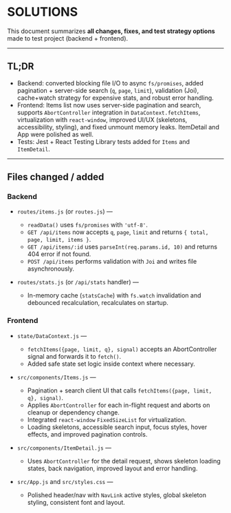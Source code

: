 # SOLUTIONS

This document summarizes **all changes, fixes, and test strategy options** made to test project (backend + frontend).

---

## TL;DR

- Backend: converted blocking file I/O to async `fs/promises`, added pagination + server-side search (`q`, `page`, `limit`), validation (Joi), cache+watch strategy for expensive stats, and robust error handling.
- Frontend: Items list now uses server-side pagination and search, supports `AbortController` integration in `DataContext.fetchItems`, virtualization with `react-window`, improved UI/UX (skeletons, accessibility, styling), and fixed unmount memory leaks. ItemDetail and App were polished as well.
- Tests: Jest + React Testing Library tests added for `Items` and `ItemDetail`.

---

## Files changed / added

### Backend

- `routes/items.js` (or `routes.js`) —
  - `readData()` uses `fs/promises` with `'utf-8'`.
  - `GET /api/items` now accepts `q`, `page`, `limit` and returns `{ total, page, limit, items }`.
  - `GET /api/items/:id` uses `parseInt(req.params.id, 10)` and returns 404 error if not found.
  - `POST /api/items` performs validation with `Joi` and writes file asynchronously.

- `routes/stats.js` (or `/api/stats` handler) —
  - In-memory cache (`statsCache`) with `fs.watch` invalidation and debounced recalculation, recalculates on startup.

### Frontend

- `state/DataContext.js` —
  - `fetchItems({page, limit, q}, signal)` accepts an AbortController signal and forwards it to `fetch()`.
  - Added safe state set logic inside context where necessary.

- `src/components/Items.js` —
  - Pagination + search client UI that calls `fetchItems({page, limit, q}, signal)`.
  - Applies `AbortController` for each in-flight request and aborts on cleanup or dependency change.
  - Integrated `react-window` `FixedSizeList` for virtualization.
  - Loading skeletons, accessible search input, focus styles, hover effects, and improved pagination controls.

- `src/components/ItemDetail.js` —
  - Uses `AbortController` for the detail request, shows skeleton loading states, back navigation, improved layout and error handling.

- `src/App.js` and `src/styles.css` —
  - Polished header/nav with `NavLink` active styles, global skeleton styling, consistent font and layout.
